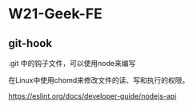 # W21-Geek-FE

## git-hook

.git 中的钩子文件，可以使用node来编写

在Linux中使用chomd来修改文件的读、写和执行的权限。

https://eslint.org/docs/developer-guide/nodejs-api